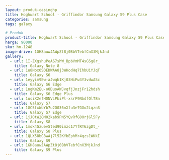 ```yaml
---
layout: produk-casinghp
title: Hoghwart School - Griffindor Samsung Galaxy S9 Plus Case
categories: samsung
tags: galaxy

# Produk
product-title: Hoghwart School - Griffindor Samsung Galaxy S9 Plus Case
harga: 90000
sku: hn-1248
image-drive: 1GH8auwJAWpZt8j0BbVTebfCnX3MjkJnd
gallery:
  - url: 1I-ZXgshuPeAS7shW_BpbVmMT4sGSg8r_
    title: Galaxy Note 8
  - url: 1u8NoxOSDEDWAA8j3WKodHq7IhbUiYJqT
    title: Galaxy S6
  - url: 1eyyim9Ew-aJwqb1Kj03HiPw3Y3vdwASc
    title: Galaxy S6 Edge
  - url: 1ngKm2Eu-oODuoAWJvqfjJnzjFr12hdsh
    title: Galaxy S6 Edge Plus
  - url: 1usiX2efHDNVLPbiPl-xsrF9NbdfOlT8n
    title: Galaxy S7
  - url: 1GC5fxWoYb7u2O036nXfu3e7GGo2Lqzn3
    title: Galaxy S7 Edge
  - url: 1jJ0tW28M02kab9PN5YQvRfG00rjGl5Fy
    title: Galaxy S8
  - url: 1mok4GzuevSted90imzc17YfRT6zgDt_-
    title: Galaxy S8 Plus
  - url: 1QLX58bC8wAj7l52KYbEphMr4qzs1WKkI
    title: Galaxy S9
  - url: 1GH8auwJAWpZt8j0BbVTebfCnX3MjkJnd
    title: Galaxy S9 Plus
---
```

